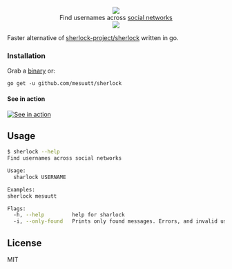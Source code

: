 <p align=center>
  <img src="https://user-images.githubusercontent.com/27065646/53551960-ae4dff80-3b3a-11e9-9075-cef786c69364.png"/>
<br>
<span>Find usernames across <a href="https://github.com/theyahya/sherlock/blob/master/sites.md">social networks</a>
<br>
  <img src="https://img.shields.io/badge/License-MIT-green.svg">
</span>

</p>

Faster alternative of [sherlock-project/sherlock](https://github.com/sherlock-project/sherlock) written in go.


### Installation

Grab a [binary](https://github.com/mesuutt/sherlock/releases) or:

```
go get -u github.com/mesuutt/sherlock
```

#### See in action

[![See in action](https://asciinema.org/a/nAry2aXp2BPleLRTY5Zpe8IxQ.png)](https://asciinema.org/a/nAry2aXp2BPleLRTY5Zpe8IxQ?speed=1.5)

## Usage

```bash
$ sherlock --help
Find usernames across social networks

Usage:
  sharlock USERNAME

Examples:
sherlock mesuutt

Flags:
  -h, --help         help for sharlock
  -i, --only-found   Prints only found messages. Errors, and invalid username errors will not appear.
```

## License

MIT
